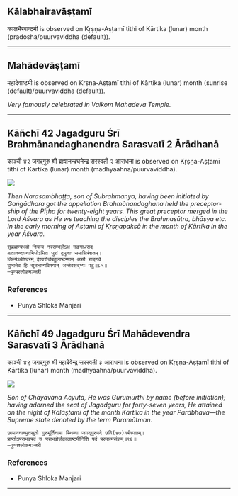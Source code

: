 ## Kālabhairavāṣṭamī
कालभैरवाष्टमी is observed on Kṛṣṇa-Aṣṭamī tithi of Kārtika (lunar) month (pradosha/puurvaviddha (default)).



---
## Mahādevāṣṭamī
महादेवाष्टमी is observed on Kṛṣṇa-Aṣṭamī tithi of Kārtika (lunar) month (sunrise (default)/puurvaviddha (default)).

_Very famously celebrated in Vaikom Mahadeva Temple._

---
## Kāñchī 42 Jagadguru Śrī Brahmānandaghanendra Sarasvatī 2 Ārādhanā
काञ्ची ४२ जगद्गुरु श्री ब्रह्मानन्दघनेन्द्र सरस्वती २ आराधना is observed on Kṛṣṇa-Aṣṭamī tithi of Kārtika (lunar) month (madhyaahna/puurvaviddha).

![](https://github.com/sanskrit-coders/jyotisha/blob/master/jyotisha/panchangam/temporal/festival/images/kanchi-jagadgurus/jagadguru-42.jpg)

_Then Narasambhaṭṭa, son of Subrahmanya, having been initiated by Gaṅgādhara got the appellation Brahmānandaghana held the preceptor-ship of the Pīṭha for twenty-eight years. This great preceptor merged in the Lord Ăśvara as He ws teaching the disciples the Brahmasūtra, bhāṣya etc. in the early morning of Aṣṭami of Kṛṣṇapakṣā in the month of Kārtika in the year Ăśvara._

```
सुब्रह्मण्यभवो नियम्य नरसम्भट्टोऽथ गङ्गाधराद्
ब्रह्मानन्दघनाभिधोऽधित धुरां द्व्यूनाः समास्त्रिंशतम्।
लिल्येऽधीश्वरम् ईश्वरोर्जबहुलाष्टम्याम् असौ सङ्गवे
घुष्यन्नेव हि सूत्रभाष्यविषयान् अन्तेवसद्भ्यः पटु॥८५॥
—पुण्यश्लोकमञ्जरी
```
### References
* Punya Shloka Manjari


---
## Kāñchī 49 Jagadguru Śrī Mahādevendra Sarasvatī 3 Ārādhanā
काञ्ची ४९ जगद्गुरु श्री महादेवेन्द्र सरस्वती ३ आराधना is observed on Kṛṣṇa-Aṣṭamī tithi of Kārtika (lunar) month (madhyaahna/puurvaviddha).

![](https://github.com/sanskrit-coders/jyotisha/blob/master/jyotisha/panchangam/temporal/festival/images/kanchi-jagadgurus/jagadguru-49.jpg)

_Son of Chāyāvana Acyuta, He was Gurumūrthi by name (before initiation); having adorned the seat of Jagadguru for forty-seven years, He attained on the night of Kālāṣṭamī of the month Kārtika in the year Parābhava—the Supreme state denoted by the term Paramātman._

```
छायावनाच्युतसुतो गुरुमूर्तिनामा स्थित्वा जगद्गुरुपदे छवि(४७)वर्षकालम्।
प्राप्तोऽपराभवपदं स पराभवोर्जकालाष्टमीनिशि पदं परमात्मसंज्ञम्॥९६॥
—पुण्यश्लोकमञ्जरी
```
### References
* Punya Shloka Manjari


---
